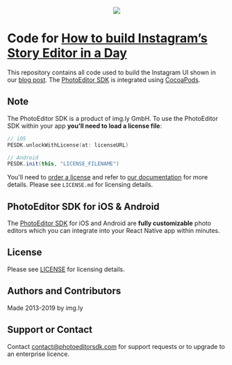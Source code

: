 <p align="center">
  <img src="http://static.photoeditorsdk.com/logo.png" />
</p>

# Code for [How to build Instagram’s Story Editor in a Day](https://blog.photoeditorsdk.com/how-to-build-instagrams-story-editor-in-a-day-23be9adff9b)
This repository contains all code used to build the Instagram UI shown in our [blog post](https://blog.photoeditorsdk.com/how-to-build-instagrams-story-editor-in-a-day-23be9adff9b). The [PhotoEditor SDK](https://www.photoeditorsdk.com/?utm_campaign=Projects&utm_source=Github&utm_medium=Side_Projects&utm_content=Instagram-UI) is integrated using [CocoaPods](https://cocoapods.org).

## Note
The PhotoEditor SDK is a product of img.ly GmbH. 
To use the PhotoEditor SDK within your app **you'll need to load a license file**:

```swift
// iOS
PESDK.unlockWithLicense(at: licenseURL)
```

```java
// Android
PESDK.init(this, "LICENSE_FILENAME")
```

You'll need to [order a license](https://www.photoeditorsdk.com/pricing#contact/?utm_campaign=Projects&utm_source=Github&utm_medium=Side_Projects&utm_content=Instagram-UI) and refer to [our documentation](https://docs.photoeditorsdk.com?utm_campaign=Projects&utm_source=Github&utm_medium=Side_Projects&utm_content=Instagram-UI) for more details. Please see `LICENSE.md` for licensing details.

## PhotoEditor SDK for iOS & Android
The [PhotoEditor SDK](https://www.photoeditorsdk.com/?utm_campaign=Projects&utm_source=Github&utm_medium=Side_Projects&utm_content=Instagram-UI) for iOS and Android are **fully customizable** photo editors which you can integrate into your React Native app within minutes.

## License
Please see [LICENSE](https://github.com/imgly/pesdk-react-native-demo/blob/master/LICENSE.md) for licensing details.

## Authors and Contributors
Made 2013-2019 by img.ly

## Support or Contact
Contact contact@photoeditorsdk.com for support requests or to upgrade to an enterprise licence.
